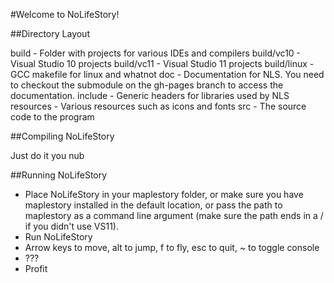 #Welcome to NoLifeStory!

##Directory Layout

build - Folder with projects for various IDEs and compilers
build/vc10 - Visual Studio 10 projects
build/vc11 - Visual Studio 11 projects
build/linux - GCC makefile for linux and whatnot
doc - Documentation for NLS. You need to checkout the submodule on the gh-pages branch to access the documentation.
include - Generic headers for libraries used by NLS
resources - Various resources such as icons and fonts
src - The source code to the program

##Compiling NoLifeStory

Just do it you nub

##Running NoLifeStory

* Place NoLifeStory in your maplestory folder, or make sure you have maplestory installed in the default location, or pass the path to maplestory as a command line argument (make sure the path ends in a / if you didn't use VS11).
* Run NoLifeStory
* Arrow keys to move, alt to jump, f to fly, esc to quit, ~ to toggle console
* ???
* Profit